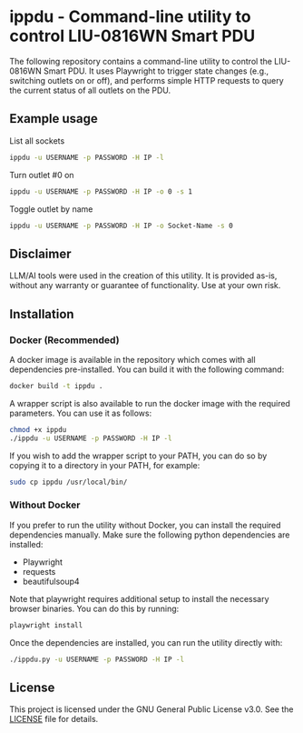 # ippdu - Command-line utility to control LIU-0816WN Smart PDU

The following repository contains a command-line utility to control the LIU-0816WN Smart PDU. It uses Playwright to trigger state changes (e.g., switching outlets on or off), and performs simple HTTP requests to query the current status of all outlets on the PDU.

## Example usage

List all sockets
```bash
ippdu -u USERNAME -p PASSWORD -H IP -l
```

Turn outlet #0 on
```bash
ippdu -u USERNAME -p PASSWORD -H IP -o 0 -s 1
```

Toggle outlet by name
```bash
ippdu -u USERNAME -p PASSWORD -H IP -o Socket-Name -s 0
```

## Disclaimer

LLM/AI tools were used in the creation of this utility. It is provided as-is, without any warranty or guarantee of functionality. Use at your own risk.

## Installation

### Docker (Recommended)

A docker image is available in the repository which comes with all dependencies pre-installed. You can build it with the following command:

```bash
docker build -t ippdu .
```

A wrapper script is also available to run the docker image with the required parameters. You can use it as follows:

```bash
chmod +x ippdu
./ippdu -u USERNAME -p PASSWORD -H IP -l
```

If you wish to add the wrapper script to your PATH, you can do so by copying it to a directory in your PATH, for example:

```bash
sudo cp ippdu /usr/local/bin/
```

### Without Docker

If you prefer to run the utility without Docker, you can install the required dependencies manually. Make sure the following python dependencies are installed:

- Playwright
- requests
- beautifulsoup4

Note that playwright requires additional setup to install the necessary browser binaries. You can do this by running:

```bash
playwright install
```

Once the dependencies are installed, you can run the utility directly with:

```bash
./ippdu.py -u USERNAME -p PASSWORD -H IP -l
```

## License

This project is licensed under the GNU General Public License v3.0. See the [LICENSE](LICENSE) file for details.